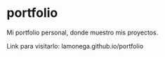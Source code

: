 # portfolio
 Mi portfolio personal, donde muestro mis proyectos. 

Link para visitarlo: lamonega.github.io/portfolio
